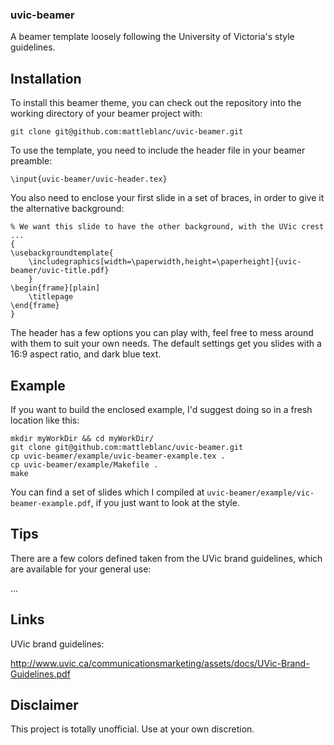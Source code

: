 ### uvic-beamer

A beamer template loosely following the University of Victoria's style guidelines.

## Installation

To install this beamer theme, you can check out the repository into the working directory of your beamer project with:

```
git clone git@github.com:mattleblanc/uvic-beamer.git
```

To use the template, you need to include the header file in your beamer preamble:

```
\input{uvic-beamer/uvic-header.tex}
```

You also need to enclose your first slide in a set of braces, in order to give it the alternative background:

```
% We want this slide to have the other background, with the UVic crest ...
{
\usebackgroundtemplate{
	\includegraphics[width=\paperwidth,height=\paperheight]{uvic-beamer/uvic-title.pdf}
	}
\begin{frame}[plain]
	\titlepage
\end{frame}
}
```

The header has a few options you can play with, feel free to mess around with them to suit your own needs. The default settings get you slides with a 16:9 aspect ratio, and dark blue text.

## Example

If you want to build the enclosed example, I'd suggest doing so in a fresh location like this:

```
mkdir myWorkDir && cd myWorkDir/
git clone git@github.com:mattleblanc/uvic-beamer.git
cp uvic-beamer/example/uvic-beamer-example.tex .
cp uvic-beamer/example/Makefile .
make
```

You can find a set of slides which I compiled at `uvic-beamer/example/vic-beamer-example.pdf`, if you just want to look at the style.

## Tips

There are a few colors defined taken from the UVic brand guidelines, which are available for your general use:

...

## Links

UVic brand guidelines: 

http://www.uvic.ca/communicationsmarketing/assets/docs/UVic-Brand-Guidelines.pdf 

## Disclaimer

This project is totally unofficial. Use at your own discretion.